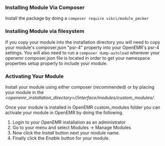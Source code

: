 ### Installing Module Via Composer
Install the package by doing a `composer require vikci/module_pecker`

### Installing Module via filesystem
If you copy your module into the installation directory you will need to copy your module's composer.json "psr-4" property into your OpenEMR's psr-4 settings.
You will also need to run a ```composer dump-autoload``` wherever your openemr composer.json file is located in order to get your namespace properties setup properly
to include your module.

### Activating Your Module
Install your module using either composer (recommended) or by placing your module in the *<openemr_installation_directory>//interface/modules/custom_modules/*.

Once your module is installed in OpenEMR custom_modules folder you can activate your module in OpenEMR by doing the following.

  1. Login to your OpenEMR installation as an administrator
  2. Go to your menu and select Modules -> Manage Modules
  3. Now click the *Install* button next your module name.
  4. Finally click the *Enable* button for your module.
